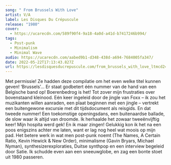 ```yaml
---
song: " From Brussels With Love"
artist: V/A
label: Les Disques Du Crépuscule
release: "1980"
cover:
  - https://ucarecdn.com/589f90f4-9a18-4a0d-a41d-b7417246b994/
tags:
  - Post-punk
  - Minimalism
  - Minimal Wave
audio: https://ucarecdn.com/aabed9b1-d348-438d-a694-7684005fa347/
date: 2022-05-22T17:13:43.827Z
url: https://lesdisquesducrepuscule.com/from_brussels_with_love_ltmcd2479.html.html
---
```

Met permissie! Ze hadden deze compilatie om het even welke titel kunnen geven! ‘Brussels’… Er staat godbetert één nummer van de hand van een Belgische band op! Boerenbedrog is het! Tot zover mijn frustraties over bovenstaand kleinood. Eén keer ingeleid door de jingle van Foxx – ik zou het muzikanten willen aanraden, een plaat beginnen met een jingle – vertrekt een buitengewone excursie met dit tijdsdocument als reisgids. En dat tweede nummer! Een toekomstige openingsdans, een buitenaardse ballade, de slow waar ik altijd van droomde. Ik herhaalde het zowaar tweeënvijftig keer! Mijn hospita werd gek! En ik maar zingen! Gelukkig kon ik het na een poos enigszins achter me laten, want er lag nog heel wat moois op mijn pad. Het betere werk in wat men post-punk noemt (The Names, A Certain Ratio, Kevin Hewick & New Order), minimalisme (Gavin Bryars, Michael Nyman), synthesizerexploraties, Duitse synthpop en een interview begeleid door Satie. Ik schudde even aan een sneeuwglobe, en zag een bonte stoet uit 1980 passeren.
